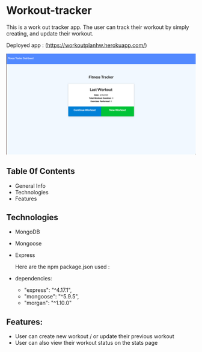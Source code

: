 # Workout-tracker

This is a work out tracker app.
The user can track their workout by simply creating, and update their workout.

Deployed app : (https://workoutplanhw.herokuapp.com/)

![inAction1](./public/assets/img/ScreenShot.png) 

## Table 0f Contents
- General Info
- Technologies
- Features

## Technologies

- MongoDB
- Mongoose
- Express

  Here are the npm package.json used :
- dependencies: 
    - "express": "^4.17.1",
    - "mongoose": "^5.9.5",
    - "morgan": "^1.10.0" 


## Features:
- User can create new workout / or update their previous workout
- User can also view their workout status on the stats page
